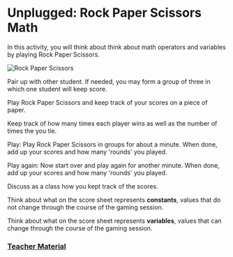 # Unplugged: Rock Paper Scissors Math

In this activity, you will think about think about math operators and variables by playing Rock Paper Scissors.

![Rock Paper Scissors](/static/courses/csintro1/intro/rock-paper-scissors.png)

Pair up with other student. If needed, you may form a group of three in which one student will keep score.
 
Play Rock Paper Scissors and keep track of your scores on a piece of paper. 
 
Keep track of how many times each player wins as well as the number of times the you tie. 
 
Play: Play Rock Paper Scissors in groups for about a minute. When done, add up your scores and how many 'rounds' you played. 
 
Play again: Now start over and play again for another minute. When done, add up your scores and how many 'rounds' you played.

Discuss as a class how you kept track of the scores.
 
Think about what on the score sheet represents **constants**, values that do not change through the course of the gaming session.
 
Think about what on the score sheet represents **variables**, values that can change through the course of the gaming session.

### [Teacher Material](/courses/csintro1/about/teachers)
